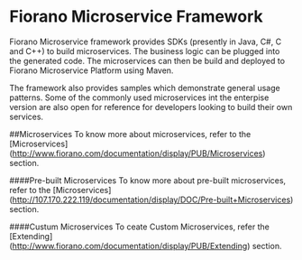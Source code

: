 # Fiorano Microservice Framework

Fiorano Microservice framework provides SDKs (presently in Java, C#, C and C++) to build microservices. The business logic can be plugged into the generated code. The microservices can then be build and deployed to Fiorano Microservice Platform using Maven.

The framework also provides samples which demonstrate general usage patterns. Some of the commonly used microservices int the enterpise version are also open for reference for developers looking to build their own services.

##Microservices
To know more about microservices, refer to the [Microservices] (http://www.fiorano.com/documentation/display/PUB/Microservices) section.

####Pre-built Microservices
To know more about pre-built microservices, refer to the [Microservices] (http://107.170.222.119/documentation/display/DOC/Pre-built+Microservices) section.

####Custum Microservices
To ceate Custom Microservices, refer the [Extending] (http://www.fiorano.com/documentation/display/PUB/Extending) section.
